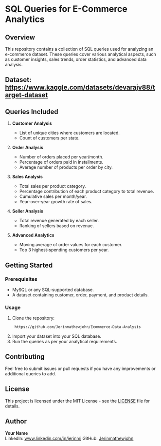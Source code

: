 # SQL Queries for E-Commerce Analytics

## Overview
This repository contains a collection of SQL queries used for analyzing an e-commerce dataset. These queries cover various analytical aspects, such as customer insights, sales trends, order statistics, and advanced data analysis.
## Dataset:  https://www.kaggle.com/datasets/devarajv88/target-dataset

## Queries Included
1. **Customer Analysis**
   - List of unique cities where customers are located.
   - Count of customers per state.
   
2. **Order Analysis**
   - Number of orders placed per year/month.
   - Percentage of orders paid in installments.
   - Average number of products per order by city.

3. **Sales Analysis**
   - Total sales per product category.
   - Percentage contribution of each product category to total revenue.
   - Cumulative sales per month/year.
   - Year-over-year growth rate of sales.

4. **Seller Analysis**
   - Total revenue generated by each seller.
   - Ranking of sellers based on revenue.

5. **Advanced Analytics**
   - Moving average of order values for each customer.
   - Top 3 highest-spending customers per year.

## Getting Started
### Prerequisites
- MySQL or any SQL-supported database.
- A dataset containing customer, order, payment, and product details.

### Usage
1. Clone the repository:
   ```bash
    https://github.com/Jerinmathewjohn/Ecommerce-Data-Analysis
   ```
2. Import your dataset into your SQL database.
3. Run the queries as per your analytical requirements.

## Contributing
Feel free to submit issues or pull requests if you have any improvements or additional queries to add.

## License
This project is licensed under the MIT License - see the [LICENSE](LICENSE) file for details.

## Author
**Your Name**  
LinkedIn: www.linkedin.com/in/jerinmj
GitHub: [Jerinmathewjohn](https://github.com/Jerinmathewjohn)

